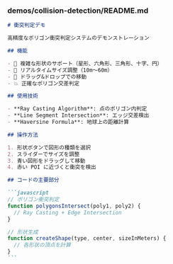 ### **demos/collision-detection/README.md**

````markdown
# 衝突判定デモ

高精度なポリゴン衝突判定システムのデモンストレーション

## 機能

- 🌟 複雑な形状のサポート（星形、六角形、三角形、十字、円）
- 📏 リアルタイムサイズ調整（10m〜60m）
- 🎯 ドラッグ&ドロップでの移動
- 💥 正確なポリゴン交差判定

## 使用技術

- **Ray Casting Algorithm**: 点のポリゴン内判定
- **Line Segment Intersection**: エッジ交差検出
- **Haversine Formula**: 地球上の距離計算

## 操作方法

1. 形状ボタンで図形の種類を選択
2. スライダーでサイズを調整
3. 青い図形をドラッグして移動
4. 赤い POI に近づくと衝突を検出

## コードの主要部分

```javascript
// ポリゴン衝突判定
function polygonsIntersect(poly1, poly2) {
  // Ray Casting + Edge Intersection
}

// 形状生成
function createShape(type, center, sizeInMeters) {
  // 各形状の頂点を計算
}
```
````

